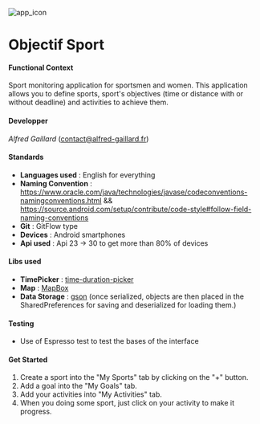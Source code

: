 ![app_icon](https://i.ibb.co/F7MB6Wb/ic-launcher-1.png)
# Objectif Sport

#### **Functional Context**
Sport monitoring application for sportsmen and women. 
This application allows you to define sports, sport's objectives (time or distance with or without deadline) and activities to achieve them.

#### **Developper**  
_Alfred Gaillard_ (contact@alfred-gaillard.fr)

#### **Standards** 
- **Languages used** : English for everything
- **Naming Convention** : https://www.oracle.com/java/technologies/javase/codeconventions-namingconventions.html && https://source.android.com/setup/contribute/code-style#follow-field-naming-conventions
- **Git** : GitFlow type
- **Devices** : Android smartphones
- **Api used** : Api 23 -> 30 to get more than 80% of devices

#### **Libs used**
- **TimePicker** : [time-duration-picker](https://github.com/svenwiegand/time-duration-picker)
- **Map** : [MapBox](https://docs.mapbox.com/android/maps/guides)
- **Data Storage** : [gson](https://github.com/google/gson) (once serialized, objects are then placed in the SharedPreferences for saving and deserialized for loading them.)

#### **Testing** 
- Use of Espresso test to test the bases of the interface 

#### **Get Started**
1. Create a sport into the "My Sports" tab by clicking on the "+" button.
2. Add a goal into the "My Goals" tab. 
3. Add your activities into "My Activities" tab.
4. When you doing some sport, just click on your activity to make it progress.
